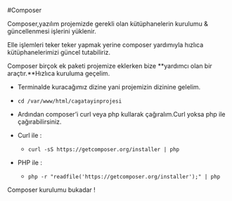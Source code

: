 #Composer

Composer,yazılım projemizde gerekli olan kütüphanelerin kurulumu & güncellenmesi işlerini yüklenir.

Elle işlemleri teker teker yapmak yerine composer yardımıyla hızlıca kütüphanelerimizi güncel tutabiliriz.

Composer birçok ek paketi projemize eklerken bize **yardımcı olan bir araçtır.**Hızlıca kuruluma geçelim.

* Terminalde kuracağımız dizine yani projemizin dizinine gelelim.

 * ```cd /var/www/html/cagatayinprojesi```


* Ardından composer’i curl veya php kullarak çağıralım.Curl yoksa php ile çağırabilirsiniz.

 * Curl ile :
   * ```curl -sS https://getcomposer.org/installer | php```
 * PHP ile  :
   * ```php -r "readfile('https://getcomposer.org/installer');" | php``` 


Composer kurulumu bukadar !